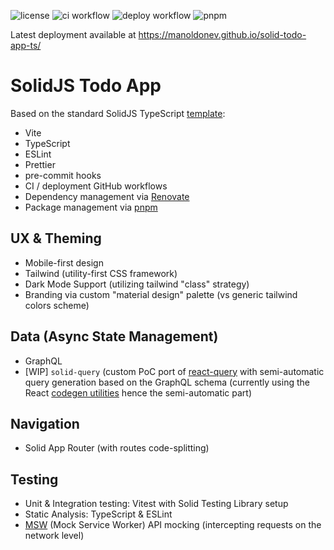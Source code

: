 ![license](https://img.shields.io/github/license/manoldonev/solid-todo-app-ts?style=plastic) ![ci workflow](https://github.com/manoldonev/solid-todo-app-ts/workflows/ci/badge.svg) ![deploy workflow](https://github.com/manoldonev/solid-todo-app-ts/workflows/deploy/badge.svg) ![pnpm](https://img.shields.io/badge/maintained%20with-pnpm-f69203.svg?logo=pnpm)

Latest deployment available at https://manoldonev.github.io/solid-todo-app-ts/

# SolidJS Todo App

Based on the standard SolidJS TypeScript [template](https://github.com/solidjs/templates/tree/master/ts):

- Vite
- TypeScript
- ESLint
- Prettier
- pre-commit hooks
- CI / deployment GitHub workflows
- Dependency management via [Renovate](https://www.whitesourcesoftware.com/free-developer-tools/renovate/)
- Package management via [pnpm](https://pnpm.io/)

## UX & Theming

- Mobile-first design
- Tailwind (utility-first CSS framework)
- Dark Mode Support (utilizing tailwind "class" strategy)
- Branding via custom "material design" palette (vs generic tailwind colors scheme)

## Data (Async State Management)

- GraphQL
- [WIP] `solid-query` (custom PoC port of [react-query](https://react-query.tanstack.com/) with semi-automatic query generation based on the GraphQL schema (currently using the React [codegen utilities](https://www.graphql-code-generator.com/) hence the semi-automatic part)

## Navigation

- Solid App Router (with routes code-splitting)

## Testing

- Unit & Integration testing: Vitest with Solid Testing Library setup
- Static Analysis: TypeScript & ESLint
- [MSW](https://mswjs.io/) (Mock Service Worker) API mocking (intercepting requests on the network level)
